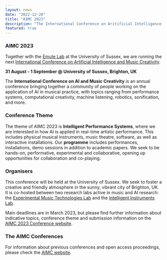 ```yaml
---
layout: news
date: "2022-12-20"
title: "AIMC 2023"
description: "The International Conference on Aritificial Intelligence and Music Creativity"
featured: true
---
```


<script>
import CaptionedImage from "../../components/Images/CaptionedImage.svelte"
</script>


### AIMC 2023

Together with the [Emute Lab](http://www.emutelab.org/) at the University of Sussex, we are running the next [International Conference on Artificial Intelligence and Music Creativity](https://aimc2023.pubpub.org). 

**31 August - 1 September @ University of Sussex, Brighton, UK**

The **International Conference on AI and Music Creativity** is an annual conference bringing together a community of people working on the application of AI in musical practice, with topics ranging from performance systems, computational creativity,  machine listening, robotics, sonification, and more.

### **Conference Theme**

The theme of AIMC 2023 is **Intelligent Performance Systems**, where we are interested in how AI is applied in real-time artistic performance. This includes physical musical instruments, music theatre, software, as well as interactive installations. Our **programme** includes performances, installations, demo sessions in addition to academic papers. We seek to be hands-on, performative, experimental and collaborative, opening up opportunities for collaboration and co-playing. 

### **Organisers**

This conference will be held at the University of Sussex. We seek to foster a creative and friendly atmosphere in the sunny, vibrant city of Brighton, UK. It is co-hosted between two research labs active in music and AI research: the [Experimental Music Technologies Lab](http://www.emutelab.org/) and the [Intelligent Instruments Lab](http://www.iil.is/). 

Main deadlines are in March 2023, but please find further information about indicative topics, conference theme and submission information on the [AIMC 2023 Conference website](https://aimc2023.pubpub.org/cfp).

### **The AIMC Conferences**

For information about previous conferences and open access proceedings, please check the [AIMC website](https://aimusiccreativity.org).

